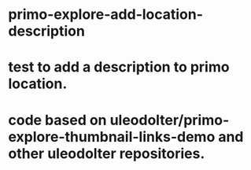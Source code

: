 # primo-explore-add-location-description
# test to add a description to primo location.
# code based on uleodolter/primo-explore-thumbnail-links-demo and other uleodolter repositories.



